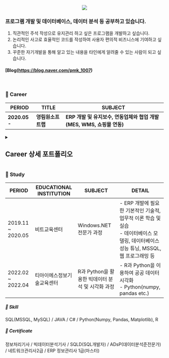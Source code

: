 <p align='center'>
    <img src="https://capsule-render.vercel.app/api?type=waving&color=auto&height=250&section=header&text=성장형%20개발자%20MinkyungPark&fontSize=50&animation=fadeIn&fontAlignY=38&desc=🌱&descAlignY=51&descAlign=91"/>
</p>

<h3>프로그램 개발 및 데이터베이스, 데이터 분석 등 공부하고 있습니다.</h3>

 1. 직관적인 주석 작성으로 유지관리 하고 싶은 프로그램을 개발하고 싶습니다.
 2. 논리적인 사고로 효율적인 코드를 작성하여 사용자 편의적 비즈니스에 기여하고 싶습니다. 
 3. 꾸준한 자기개발을 통해 알고 있는 내용을 타인에게 알려줄 수 있는 사람이 되고 싶습니다.

#### [Blog(https://blog.naver.com/pmk_1007)
<br>

<h3> 🏢 Career </h3>

|     PERIOD     |       TITLE       |                               SUBJECT                               |
|     -------    |  --------------   |                               -------                               | 
|<b>2020.05 -</b>| **영림원소프트랩** | **ERP 개발 및 유지보수, 연동업체와 협업 개발(MES, WMS, 쇼핑몰 연동)** | 

<details>
  <summary><h2>Career 상세 포트폴리오</h2></summary>
    <p>
      <ul>
        <table>
            <thead>
                <tr>
                    <th class="text-left">PERIOD</th>
                    <th class="text-left">TITLE</th>
                    <th class="text-left">SUBJECT</th>
                </tr>
            </thead>
            <tbody>
                <tr>
                    <td class="text-left"></td>
                    <td><b>업무 세부내용</b></td>
                    <td class="text-left"></td>
                </tr>
                <tr>
                    <td class="bold">2020.05 - 2022.09</td>
                    <td class="bold">회계모듈 개발 및 유지보수</td>
                    <td class="text-left"></td>
                </tr>
                <tr>
                    <td class="text-left"></td>
                    <td class="bold"><b>개발 세부내용</b></td>
                    <td class="text-left"></td>
                </tr>
                <tr>
                    <td class="text-left"></td>
                    <td>환율정보(서울외국환중개)연동</td>
                    <td>ERP내의 환율정보를 등록하는 화면에서 버튼을 통한 서울외국환중개 환율 연동 작업</td>
                </tr>
                <tr>
                    <td class="text-left"></td>
                    <td>업무용 승용차 관련 비용 개발</td>
                    <td>업무 용도의 승용차 비용 관리 간소화 및 투명성을 위한 개발</td>
                </tr>
                <tr>
                    <td class="text-left"></td>
                    <td>전표파일첨부 조회 개발</td>
                    <td>전표 작성 시 필요한 증빙 등 파일 업로드 조회 개발</td>
                </tr>
                <tr>
                    <td class="text-left"></td>
                    <td>예산 전용 신청 개발</td>
                    <td>예산 편성이 마감된 후 잔액이 남아있는 예산과목에서 타 예산과목으로 예산 전용을 시킬 수 있도록 개발</td>
                </tr>
                <tr>
                    <td class="text-left"></td>
                    <td>고정자산 추가정보 개발</td>
                    <td>고정자산에 추가적으로 정보를 등록할 수 있도록 개발</td>
                </tr>
                <tr>
                    <td class="text-left"></td>
                    <td>내부회계 모듈 중 일부 개발</td>
                    <td>기업의 내부회계 도입으로 인한 개발</td>
                </tr>
                <tr>
                    <td class="text-left"></td>
                    <td>CHN 관련 모듈 개발</td>
                    <td>증치세 관련 원장 등 해외 시장에 특화 작업</td>
                </tr>
                <tr>
                    <td class="text-left"></td>
                    <td>ERP 내 전표 및 예산 데이터 API 개발</td>
                    <td>기업의 내부회계 도입으로 인한 개발</td>
                </tr>
                <tr>
                    <td class="text-left"></td>
                    <td class="bold"><b>제약회사</b><br>회계 및 기간계 모듈 고도화</td>
                    <td>회계모듈(법인카드, 예산) 및 기간계모듈(구매, 영업) 모듈 고도화<br><a href="#프로젝트상세">프로젝트 상세내역으로 가기</a></td>
                </tr>
                <tr>
                    <td class="text-left"></td>
                    <td class="bold"><b>유지보수 관련 세부내용</b></td>
                    <td class="text-left"></td>
                </tr>
                <tr>
                    <td class="text-left"></td>
                    <td>사용자 편의성을 위한 작업</td>
                    <td>UI(UserInterface), 프로세스 컨텐츠 및 FAQ 작성</td>
                </tr>
                <tr>
                    <td class="text-left"></td>
                    <td>DataBase 용량 측정 및 모니터링</td>
                    <td>주기적으로 DataBase용량이 큰 고객사 대상 용량 측정, 모니터링 및 회의</td>
                </tr>
                <tr>
                    <td class="text-left"></td>
                    <td>공공 모듈 고도화</td>
                    <td>공공 산업군 특화로 인한 회계모듈 고도화 작업</td>
                </tr>
                <tr>
                    <td class="text-left"></td>
                    <td>IFRS 리스 고도화</td>
                    <td>IFRS 1116호에 따른 리스 고도화 작업</td>
                </tr>
                <tr>
                    <td class="text-left"></td>
                    <td>베트남 고정자산 고도화</td>
                    <td>베트남 현지에서 사용할 수 있도록 회계 모듈 고도화</td>
                </tr>
                <tr>
                    <td class="text-left"></td>
                    <td>전표 및 원장 다국어 처리</td>
                    <td>고객사의 해외법인 설립 및 해외 진출에 따라 다국어 작업</td>
                </tr>
                <tr>
                    <td class="text-left"></td>
                    <td>유지보수 작업 건</td>
                    <td>고객이 경영을 더 잘 할 수 있도록 서비스 약 1650여건 처리</td>
                </tr>
                <tr>
                    <td class="bold">2022.10 -</td>
                    <td class="bold">ERP 전 모듈 개발 및 유지보수</td>
                    <td class="bold">+) 연동업체와 협업 개발(MES, WMS, 쇼핑몰 연동)</td>
                </tr>
                <tr>
                    <td class="text-left"></td>
                    <td class="bold"><b>산업 기초 소재 생산 기업</b><br>기간별 출퇴근 기록 입력 관련 개발</td>
                    <td>결근근태항목과 매칭하여 결근내역 입력 및 야근근로, 50%연장근로, 입항근로에 따라 근태내역 생성</td>
                </tr>
                <tr>
                    <td class="text-left"></td>
                    <td class="bold"><b>의료기계 회사</b> 고도화</td>
                    <td>해외영업, 구매, 자재, CS, 회계 모듈 고도화 및 MES 연동<br><a href="#프로젝트상세">프로젝트 상세내역으로 가기</a></td>
                </tr>
                <tr>
                    <td class="text-left"></td>
                    <td class="bold"><b>국내 임플란트 회사</b><br>연말정산 관련 첨부파일 개발</td>
                    <td>사원마다 연말정산 시 필요한 파일을 업로드 및 조회 할 수 있는 화면 개발</td>
                </tr>
                <tr>
                    <td class="text-left"></td>
                    <td class="bold"><b>연구 실험 장비 회사</b><br>AS 관련 자재 입출고 처리</td>
                    <td>AS업무(교환, 반품 등)에 입력한 내용에 따라 쉽게 자재 처리를 진행 할 수 있도록 개발</td>
                </tr>
                <tr>
                    <td class="text-left"></td>
                    <td class="bold"><b>친환경 정밀화학 제조기업</b><br>원가 관련 월간판매계획조회 화면 개발</td>
                    <td>당월 사전 원가에 따라 전월 사전 원가 및 한계이익, 영업이익을 확인할 수 있는 월간 판매 계획 조회 화면 개발</td>
                </tr>
                <tr>
                    <td class="text-left"></td>
                    <td class="bold"><b>반도체 부품 관련 회사</b><br>예산 체크 관련 개발</td>
                    <td>구매요청에서 통제할 계정들을 등록하고,<br>기 등록된 정보로 구매품의 시 예산 통제 및 전표작성 시 통제 개발</td>
                </tr>
                <tr>
                    <td class="text-left"></td>
                    <td class="bold"><b>바이오 제품 연구/판매업체</b><br>사용자에 따라 데이터 확인 및 거래처 관련 화면개발</td>
                    <td>내/외부 사용자에 따라 중요 내용 조회 불가<br>모바일로 거래처 방문 시 화면의 버튼을 통해 입,퇴실 시간 저장<br>유통구조, 거래처상태에 따라 납품가능일을 관리할 수 있는 화면 개발</td>
                </tr>
                <tr>
                    <td class="text-left"></td>
                    <td class="bold"><b>디스플레이 장비 회사</b><br>프로젝트 계획 대비 실적 확인</td>
                    <td>사원의 부서, 포지션 기준으로 계획공수를 입력할 수 있는 화면 개발 및 일자별, 부서별 프로젝트 계획 대비 실적 현황 개발</td>
                </tr>
                <tr>
                    <td class="text-left"></td>
                    <td class="bold"><b>디스플레이 장비 회사</b><br>프로젝트 계획 대비 실적 확인</td>
                    <td>사원의 부서, 포지션 기준으로 계획공수를 입력할 수 있는 화면 개발 및 일자별, 부서별 프로젝트 계획 대비 실적 현황 개발</td>
                </tr>
                <tr>
                    <td class="text-left"></td>
                    <td class="bold"><b>추가중</b></td>
                    <td></td>
                </tr>
            </tbody>
        </table>
      </ul>
    <h2>프로젝트상세</h2>
  <details>
    <summary><b>1. 프로젝트명 : 제약회사 회계 및 기간계 모듈 고도화</b></summary>
      <p>
        <ul>
          <li>- 수행기간 : 2021.08 ~ 2022.02</li> 
          <li>- 내 역할 : 회계모듈(법인카드, 예산) 및 기간계모듈(구매, 영업) 모듈 고도화</li>
          <li>- 업무성과</li>
          법인카드 사용내역을 분할 결제할 수 있도록 개발하고, 법인카드 전표 작성 시 계정과목을 선택할 수 있는 기능을 추가하여 사용자의 편리함과 데이터 관리의 유연성을 강화하였고,
          주문번호를 통해 매출처를 조회할 수 있는 화면을 개발하여, 법인카드 회계전표의 검토와 확인 과정을 신속하고 정확하게 처리할 수 있도록 개선함.
          또한 회계상의 미지급금과 법인카드 청구내역을 비교할 수 있는 화면을 개발하였으며, 법인/개인 구분, 카드 종류, 카드명 등으로 검색할 수 있는 기능을 제공하여 사용자 편의성 향상에 기여함.<br>        
          예산 모듈의 경우 예산과목별로 실적을 상세하게 조회할 수 있는 기능을 개발하여, 예산 집행 현황을 보다 면밀하게 분석하고 관리할 수 있도록 지원하며,
          사업계획별로 예산 수립 현황을 시각적으로 볼 수 있는 화면을 개발하여, 예산 관리와 계획 수립의 투명성을 높이고 의사 결정에 필요한 정보를 효과적으로 제공
          추가적으로 활동일자별 영업활동 내역을 조회 후 청구 시 근무지 컬럼을 추가하고, 예산 정의 내용을 시각적으로 확인할 수 있는 화면을 개발함으로써 예산청고의 정확정과 데이터 관리의 신뢰성을 개선함.<br>        
          마지막으로 기간계모듈 중 구매입고와 관련된 주문서의 반영 여부를 한눈에 확인할 수 있는 직관적인 화면을 개발하여, 구매정산 처리의 정확성과 효율성을 크게 향상시켰으며,
          영업활동 사원 별 별도의 정보를 입력하지 않고도 영업활동비를 자동으로 계산할 수 있도록 수정하여, 업무의 효율성을 높이고 데이터 입력 오류 감소를 지원함.
      </ul>
    </p>
  </details>
  <details>
    <summary><b>2. 프로젝트명 : 의료기계회사 고도화 및 MES 연동</b></summary>
      <p>
        <ul>
          <li>- 수행기간 : 2022.10 ~ 2023.12</li> 
          <li>- 내 역할 : 해외영업, 구매, 자재, CS, 회계 고도화 및 MES(기본정보 전달 및 구매, 물류, 영업, 생산, 외주 송,수신) 연동</li>
          <li>- 업무성과</li>
          <b>[고도화]</b><br>
          수출 시 필요한 문서를 별도로 작성하지 않아도  출력하여 사용하며, 구매한 품목과 기존의 자재를을 상세하게 확인 가능하고, CS의 경우 내수/수출에 대한 유/무상처리을 동시에 처리할 수 있도록 편의성을 증가 <br>
          다중조건 조회 기능 추가로 사용자가 구매 및 외주 관련 데이터를 더욱 효율적으로 관리, 수출Invoice 출력 시 거래처품명과 품번이 정확히 반영되어, 국제 거래에서의 정확성과 신뢰성을 크게 향상시켰으며,
          마지막으로 CS 매출 통합을 통해 CS 처리 과정이 자동화되어 업무 처리 속도가 크게 개선되었고, 수출매출 자료를 일괄 다운로드할 수 있는 기능도 추가하여 효율성을 극대화<br>
          <b>[MES연동]</b><br>
          기존 방식은 생산라인에서 처리되는 양만큼 별도로 ERP에서 기입하여야 했으나, 키오스크나 POP등을 설치하여 MES시스템에서 처리, 연동을 통해 ERP에 데이터 생성으로 더욱 간편하게 구매, 물류, 영업, 생산, 외주 모듈에 대한 데이터를 효율적으로 관리 가능
          MES 데이터 처리로 인해 업무 처리 속도와 정확성이 크게 향상되었으며, 생산 계획 최적화와 외주 공정 개선을 통해 품질 관리와 납기 준수 강화  <br>
      </ul>
    </p>
  </details>
</details>



<h3> 📖 Study </h3>
<table>
    <thead>
        <tr>
            <th>PERIOD</th>
            <th>EDUCATIONAL INSTITUTION</th>
            <th>SUBJECT</th>
            <th>DETAIL</th>
        </tr>
    </thead>
    <tbody>
        <tr>
            <td>2019.11 ~ 2020.05</td>
            <td>비트교육센터</td>
            <td>Windows.NET 전문가 과정</td>
            <td>
                - ERP 개발에 필요한 기본적인 기술적, 업무적 이론 학습 및 실습<br>
                - 데이터베이스 모델링, 데이터베이스 성능 튜닝, MSSQL, 웹 프로그래밍 등
            </td>
        </tr>
        <tr>
            <td>2022.02 ~ 2022.04</td>
            <td>티아이에스정보기술교육센터</td>
            <td>R과 Python을 활용한 빅데이터 분석 및 시각화 과정</td>
            <td>
                - R과 Python을 이용하여 공공 데이터 시각화<br>
                - Python(numpy, pandas etc.)
            </td>
        </tr>
    </tbody>
</table>



##### 🧩 Skill  

SQL(MSSQL, MySQL) / JAVA / C# / Python(Numpy, Pandas, Matplotlib), R

##### 📜 Certificate

정보처리기사 / 빅데이터분석기사 / SQLD(SQL개발자) / ADsP(데이터분석준전문가) / 네트워크관리사2급 / ERP 정보관리사 1급(마스터)
